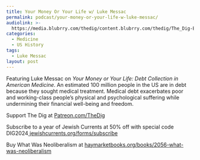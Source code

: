 ```yaml
---
title: Your Money Or Your Life w/ Luke Messac
permalink: podcast/your-money-or-your-life-w-luke-messac/
audiolink: >-
  https://media.blubrry.com/thedig/content.blubrry.com/thedig/The_Dig-EP_434-Messac.mp3
categories:
  - Medicine
  - US History
tags:
  - Luke Messac
layout: post
---
```


Featuring Luke Messac on *Your Money or Your Life: Debt Collection in American Medicine*. An estimated 100 million people in the US are in debt because they sought medical treatment. Medical debt exacerbates poor and working-class people’s physical and psychological suffering while undermining their financial well-being and freedom.

Support The Dig at [Patreon.com/TheDig](http://patreon.com/TheDig)

Subscribe to a year of Jewish Currents at 50% off with special code DIG2024[ jewishcurrents.org/forms/subscribe](www.jewishcurrents.org/forms/subscribe "jewishcurrents.org/forms/subscribe")

Buy What Was Neoliberalism at [haymarketbooks.org/books/2056-what-was-neoliberalism](http://haymarketbooks.org/books/2056-what-was-neoliberalism)
